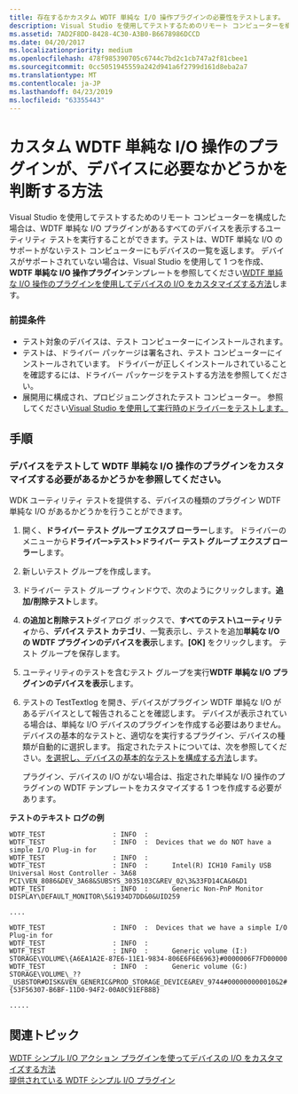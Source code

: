 ```yaml
---
title: 存在するかカスタム WDTF 単純な I/O 操作プラグインの必要性をテストします。
description: Visual Studio を使用してテストするためのリモート コンピューターを構成した場合は、WDTF 単純な I/O プラグインがあるすべてのデバイスを表示するユーティリティ テストを実行することができます。
ms.assetid: 7AD2F8DD-8428-4C30-A3B0-B6678986DCCD
ms.date: 04/20/2017
ms.localizationpriority: medium
ms.openlocfilehash: 478f985390705c6744c7bd2c1cb747a2f81cbee1
ms.sourcegitcommit: 0cc5051945559a242d941a6f2799d161d8eba2a7
ms.translationtype: MT
ms.contentlocale: ja-JP
ms.lasthandoff: 04/23/2019
ms.locfileid: "63355443"
---
```

# <a name="how-to-determine-if-a-custom-wdtf-simple-io-action-plug-in-is-required-for-your-device"></a>カスタム WDTF 単純な I/O 操作のプラグインが、デバイスに必要なかどうかを判断する方法


Visual Studio を使用してテストするためのリモート コンピューターを構成した場合は、WDTF 単純な I/O プラグインがあるすべてのデバイスを表示するユーティリティ テストを実行することができます。テストは、WDTF 単純な I/O のサポートがないテスト コンピューターにもデバイスの一覧を返します。 デバイスがサポートされていない場合は、Visual Studio を使用して 1 つを作成、 **WDTF 単純な I/O 操作プラグイン**テンプレートを参照してください[WDTF 単純な I/O 操作のプラグインを使用してデバイスの I/O をカスタマイズする方法](to-customize-i-o-for-your-device-using-the-wdtf-simple-i-o-action-plug-in.md)します。

### <a name="prerequisites"></a>前提条件

-   テスト対象のデバイスは、テスト コンピューターにインストールされます。
-   テストは、ドライバー パッケージは署名され、テスト コンピューターにインストールされています。 ドライバーが正しくインストールされていることを確認するには、ドライバー パッケージをテストする方法を参照してください。
-   展開用に構成され、プロビジョニングされたテスト コンピューター。 参照してください[Visual Studio を使用して実行時のドライバーをテストします。](https://msdn.microsoft.com/windows-drivers/develop/testing_a_driver_at_runtime)

<a name="instructions"></a>手順
------------

### <a name="test-your-device-to-see-if-you-need-to-customize-the-wdtf-simple-io-action-plug-in"></a>デバイスをテストして WDTF 単純な I/O 操作のプラグインをカスタマイズする必要があるかどうかを参照してください。

WDK ユーティリティ テストを提供する、デバイスの種類のプラグイン WDTF 単純な I/O があるかどうかを行うことができます。

1.  開く、**ドライバー テスト グループ エクスプ ローラー**します。 ドライバーのメニューから**ドライバー&gt;テスト&gt;ドライバー テスト グループ エクスプ ローラー**します。
2.  新しいテスト グループを作成します。
3.  ドライバー テスト グループ ウィンドウで、次のようにクリックします。**追加/削除テスト**します。
4.  **の追加と削除テスト**ダイアログ ボックスで、**すべてのテスト\\ユーティリティ**から、**デバイス テスト カテゴリ**、一覧表示し、テストを追加**単純な I/O の WDTF プラグインのデバイスを表示**します。**[OK]** をクリックします。 テスト グループを保存します。
5.  ユーティリティのテストを含むテスト グループを実行**WDTF 単純な I/O プラグインのデバイスを表示**します。
6.  テストの TestTextlog を開き、デバイスがプラグイン WDTF 単純な I/O があるデバイスとして報告されることを確認します。 デバイスが表示されている場合は、単純な I/O デバイスのプラグインを作成する必要はありません。 デバイスの基本的なテストと、適切なを実行するプラグイン、デバイスの種類が自動的に選択します。 指定されたテストについては、次を参照してください。[を選択し、デバイスの基本的なテストを構成する方法](https://msdn.microsoft.com/windows-drivers/develop/how_to_select_and_configure_the_device_fundamental_tests)します。

    プラグイン、デバイスの I/O がない場合は、指定された単純な I/O 操作のプラグインの WDTF テンプレートをカスタマイズする 1 つを作成する必要があります。

**テストのテキスト ログの例**

``` syntax
WDTF_TEST                 : INFO  : 
WDTF_TEST                 : INFO  :  Devices that we do NOT have a simple I/O Plug-in for
WDTF_TEST                 : INFO  : 
WDTF_TEST                 : INFO  :      Intel(R) ICH10 Family USB Universal Host Controller - 3A68 PCI\VEN_8086&DEV_3A68&SUBSYS_3035103C&REV_02\3&33FD14CA&0&D1 
WDTF_TEST                 : INFO  :      Generic Non-PnP Monitor DISPLAY\DEFAULT_MONITOR\5&1934D7DD&0&UID259 

....

WDTF_TEST                 : INFO  :  Devices that we have a simple I/O Plug-in for
WDTF_TEST                 : INFO  : 
WDTF_TEST                 : INFO  :      Generic volume (I:) STORAGE\VOLUME\{A6EA1A2E-87E6-11E1-9834-806E6F6E6963}#0000006F7FD00000
WDTF_TEST                 : INFO  :      Generic volume (G:) STORAGE\VOLUME\_??_USBSTOR#DISK&VEN_GENERIC&PROD_STORAGE_DEVICE&REV_9744#000000000010&2#{53F56307-B6BF-11D0-94F2-00A0C91EFB8B} 

..... 

```

## <a name="related-topics"></a>関連トピック
[WDTF シンプル I/O アクション プラグインを使ってデバイスの I/O をカスタマイズする方法](to-customize-i-o-for-your-device-using-the-wdtf-simple-i-o-action-plug-in.md)  
[提供されている WDTF シンプル I/O プラグイン](provided-wdtf-simpleio-plug-ins.md)  



